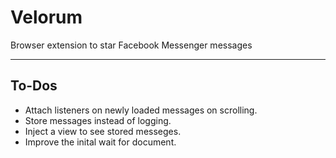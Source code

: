 # Velorum

 Browser extension to star Facebook Messenger messages

---

## To-Dos

* Attach listeners on newly loaded messages on scrolling.
* Store messages instead of logging.
* Inject a view to see stored messeges.
* Improve the inital wait for document.